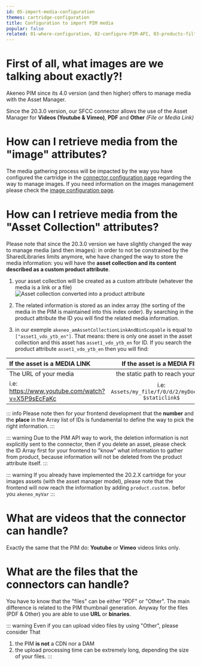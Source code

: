 ```yaml
---
id: 05-import-media-configuration
themes: cartridge-configuration
title: Configuration to import PIM media
popular: false
related: 01-where-configuration, 02-configure-PIM-API, 03-products-filter-configuration, 04-import-images-configuration, 06-mapping-configuration, 07-categories-configuration, 08-multi-storefront-configuration, 09-reference-entities
---
```


# First of all, what images are we talking about exactly?!

Akeneo PIM since its 4.0 version (and then higher) offers to manage media with the Asset Manager.

Since the 20.3.0 version, our SFCC connector allows the use of the Asset Manager for **Videos (Youtube & Vimeo)**, **PDF** and **Other** *(File or Media Link)*


# How can I retrieve media from the "image" attributes?

The media gathering process will be impacted by the way you have configured the cartridge in the [connector configuration page](01-where-configuration.html) regarding the way to manage images. If you need information on the images management please check the [image configuration page](04-import-images-configuration.html).

# How can I retrieve media from the "Asset Collection" attributes?

Please note that since the 20.3.0 version we have slightly changed the way to manage media (and then images): in order to not be constrained by the SharedLibraries limits anymore, whe have changed the way to store the media information: you will have the **asset collection and its content described as a custom product attribute**.

1. your asset collection will be created as a custom attribute (whatever the media is a link or a file)
![Asset collection converted into a product attribute](../img/sfcc-cartridge-attribute-link-array.png)

2. The related information is stored as an index array (the sorting of the media in the PIM is maintained into this index order). By searching in the product attribute the ID you will find the related media information.

3. in our exemple `akeneo_amAssetCollectionLinkAndBinScopable` is equal to `["asset1_vdo_ytb_en"]`. That means: there is only one asset in the asset collection and this asset has `asset1_vdo_ytb_en` for ID. If you search the product attribute `asset1_vdo_ytb_en` then you will find:

| If the asset is a MEDIA LINK           | If the asset is a MEDIA FILE      |
| :-----------------------------| :---------------------: |
| The URL of your media  |  the static path to reach your file. |
| i.e: https://www.youtube.com/watch?v=X5P9sEcFaKc    |  i.e: `Assets/my_file/f/0/d/2/myDoc.pdf?$staticlink$` |

::: info
Please note then for your frontend development that the **number** and the **place** in the Array list of IDs is fundamental to define the way to pick the right information.
:::

::: warning
Due to the PIM API way to work, the deletion information is not explicitly sent to the connector, then if you delete an asset, please check the ID Array first for your frontend to "know" what information to gather from product, because information will not be deleted from the product attribute itself.
:::

::: warning
If you already have implemented the 20.2.X cartridge for your images assets (with the asset manager model), please note that the frontend will now reach the information by adding `product.custom.` befor you `akeneo_myVar`
:::

# What are videos that the connector can handle?

Exactly the same that the PIM do: **Youtube** or **Vimeo** videos links only.

# What are the files that the connectors can handle?

You have to know that the "files" can be either "PDF" or "Other". The main difference is related to the PIM thumbnail generation. Anyway for the files (PDF & Other) you are able to use **URL** or **binaries**.

::: warning
Even if you can upload video files by using "Other", please consider That
1. the PIM **is not** a CDN nor a DAM
2. the upload processing time can be extremely long, depending the size of your files.
:::

